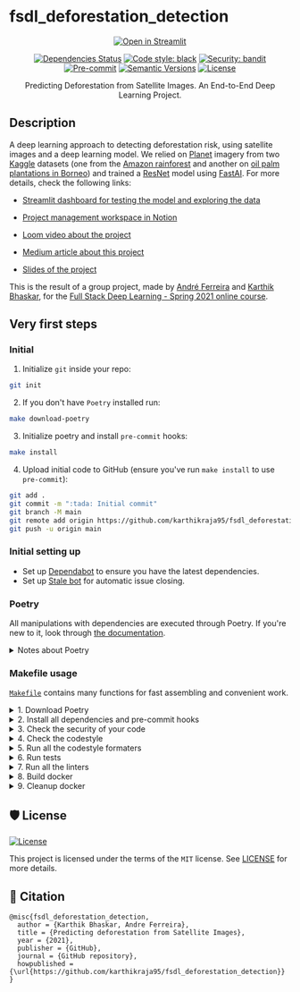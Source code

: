 # fsdl_deforestation_detection

<div align="center">

[![Open in Streamlit](https://static.streamlit.io/badges/streamlit_badge_black_white.svg)](https://share.streamlit.io/andrecnf/fsdl_deforestation_detection/fsdl_deforestation_detection/dashboard/streamlit_app.py)

[![Dependencies Status](https://img.shields.io/badge/dependencies-up%20to%20date-brightgreen.svg)](https://github.com/karthikraja95/fsdl_deforestation_detection/pulls?utf8=%E2%9C%93&q=is%3Apr%20author%3Aapp%2Fdependabot)
[![Code style: black](https://img.shields.io/badge/code%20style-black-000000.svg)](https://github.com/psf/black)
[![Security: bandit](https://img.shields.io/badge/security-bandit-green.svg)](https://github.com/PyCQA/bandit)
[![Pre-commit](https://img.shields.io/badge/pre--commit-enabled-brightgreen?logo=pre-commit&logoColor=white)](https://github.com/karthikraja95/fsdl_deforestation_detection/blob/master/.pre-commit-config.yaml)
[![Semantic Versions](https://img.shields.io/badge/%F0%9F%9A%80-semantic%20versions-informational.svg)](https://github.com/karthikraja95/fsdl_deforestation_detection/releases)
[![License](https://img.shields.io/github/license/karthikraja95/fsdl_deforestation_detection)](https://github.com/karthikraja95/fsdl_deforestation_detection/blob/master/LICENSE)

Predicting Deforestation from Satellite Images. An End-to-End Deep Learning Project. 

</div>

## Description

A deep learning approach to detecting deforestation risk, using satellite images and a deep learning model. We relied on [Planet](https://www.planet.com/) imagery from two [Kaggle](https://www.kaggle.com/) datasets (one from the [Amazon rainforest](https://www.kaggle.com/c/planet-understanding-the-amazon-from-space) and another on [oil palm plantations in Borneo](https://www.kaggle.com/c/widsdatathon2019)) and trained a [ResNet](https://paperswithcode.com/method/resnet) model using [FastAI](https://docs.fast.ai/). For more details, check the following links:

* [Streamlit dashboard for testing the model and exploring the data](https://share.streamlit.io/andrecnf/fsdl_deforestation_detection/fsdl_deforestation_detection/dashboard/streamlit_app.py)

* [Project management workspace in Notion](https://www.notion.so/Homepage-2ff744c443814f459d80a6e5819226a5)

* [Loom video about the project]()

* [Medium article about this project]()

* [Slides of the project]()

This is the result of a group project, made by [André Ferreira](https://andrecnf.com/) and [Karthik Bhaskar](https://www.kbhaskar.com/), for the [Full Stack Deep Learning - Spring 2021 online course](http://fullstackdeeplearning.com/spring2021/).

## Very first steps

### Initial

1. Initialize `git` inside your repo:

```bash
git init
```

2. If you don't have `Poetry` installed run:

```bash
make download-poetry
```

3. Initialize poetry and install `pre-commit` hooks:

```bash
make install
```

4. Upload initial code to GitHub (ensure you've run `make install` to use `pre-commit`):

```bash
git add .
git commit -m ":tada: Initial commit"
git branch -M main
git remote add origin https://github.com/karthikraja95/fsdl_deforestation_detection.git
git push -u origin main
```

### Initial setting up

- Set up [Dependabot](https://docs.github.com/en/github/administering-a-repository/enabling-and-disabling-version-updates#enabling-github-dependabot-version-updates) to ensure you have the latest dependencies.
- Set up [Stale bot](https://github.com/apps/stale) for automatic issue closing.

### Poetry

All manipulations with dependencies are executed through Poetry. If you're new to it, look through [the documentation](https://python-poetry.org/docs/).

<details>
<summary>Notes about Poetry</summary>
<p>

Poetry's [commands](https://python-poetry.org/docs/cli/#commands) are very intuitive and easy to learn, like:

- `poetry add numpy`
- `poetry run pytest`
- `poetry build`
- etc

</p>
</details>

### Makefile usage

[`Makefile`](https://github.com/karthikraja95/fsdl_deforestation_detection/blob/master/Makefile) contains many functions for fast assembling and convenient work.

<details>
<summary>1. Download Poetry</summary>
<p>

```bash
make download-poetry
```

</p>
</details>

<details>
<summary>2. Install all dependencies and pre-commit hooks</summary>
<p>

```bash
make install
```

If you do not want to install pre-commit hooks, run the command with the NO_PRE_COMMIT flag:

```bash
make install NO_PRE_COMMIT=1
```

</p>
</details>

<details>
<summary>3. Check the security of your code</summary>
<p>

```bash
make check-safety
```

This command launches a `Poetry` and `Pip` integrity check as well as identifies security issues with `Safety` and `Bandit`. By default, the build will not crash if any of the items fail. But you can set `STRICT=1` for the entire build, or you can configure strictness for each item separately.

```bash
make check-safety STRICT=1
```

or only for `safety`:

```bash
make check-safety SAFETY_STRICT=1
```

multiple

```bash
make check-safety PIP_STRICT=1 SAFETY_STRICT=1
```

> List of flags for `check-safety` (can be set to `1` or `0`): `STRICT`, `POETRY_STRICT`, `PIP_STRICT`, `SAFETY_STRICT`, `BANDIT_STRICT`.

</p>
</details>

<details>
<summary>4. Check the codestyle</summary>
<p>

The command is similar to `check-safety` but to check the code style, obviously. It uses `Black`, `Darglint`, `Isort`, and `Mypy` inside.

```bash
make check-style
```

It may also contain the `STRICT` flag.

```bash
make check-style STRICT=1
```

> List of flags for `check-style` (can be set to `1` or `0`): `STRICT`, `BLACK_STRICT`, `DARGLINT_STRICT`, `ISORT_STRICT`, `MYPY_STRICT`.

</p>
</details>

<details>
<summary>5. Run all the codestyle formaters</summary>
<p>

Codestyle uses `pre-commit` hooks, so ensure you've run `make install` before.

```bash
make codestyle
```

</p>
</details>

<details>
<summary>6. Run tests</summary>
<p>

```bash
make test
```

</p>
</details>

<details>
<summary>7. Run all the linters</summary>
<p>

```bash
make lint
```

the same as:

```bash
make test && make check-safety && make check-style
```

> List of flags for `lint` (can be set to `1` or `0`): `STRICT`, `POETRY_STRICT`, `PIP_STRICT`, `SAFETY_STRICT`, `BANDIT_STRICT`, `BLACK_STRICT`, `DARGLINT_STRICT`, `ISORT_STRICT`, `MYPY_STRICT`.

</p>
</details>

<details>
<summary>8. Build docker</summary>
<p>

```bash
make docker
```

which is equivalent to:

```bash
make docker VERSION=latest
```

More information [here](https://github.com/karthikraja95/fsdl_deforestation_detection/tree/master/docker).

</p>
</details>

<details>
<summary>9. Cleanup docker</summary>
<p>

```bash
make clean_docker
```

or to remove all build

```bash
make clean
```

More information [here](https://github.com/karthikraja95/fsdl_deforestation_detection/tree/master/docker).

</p>
</details>

## 🛡 License

[![License](https://img.shields.io/github/license/karthikraja95/fsdl_deforestation_detection)](https://github.com/karthikraja95/fsdl_deforestation_detection/blob/master/LICENSE)

This project is licensed under the terms of the `MIT` license. See [LICENSE](https://github.com/karthikraja95/fsdl_deforestation_detection/blob/master/LICENSE) for more details.

## 📃 Citation

```
@misc{fsdl_deforestation_detection,
  author = {Karthik Bhaskar, Andre Ferreira},
  title = {Predicting deforestation from Satellite Images},
  year = {2021},
  publisher = {GitHub},
  journal = {GitHub repository},
  howpublished = {\url{https://github.com/karthikraja95/fsdl_deforestation_detection}}
}
```


